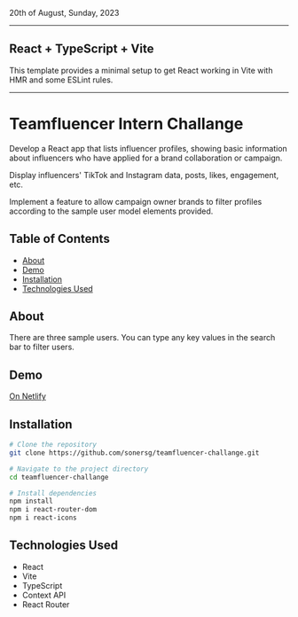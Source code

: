 20th of August, Sunday, 2023

---

## React + TypeScript + Vite

This template provides a minimal setup to get React working in Vite with HMR and some ESLint rules.

---

# Teamfluencer Intern Challange

Develop a React app that lists influencer profiles, showing basic information about influencers who have applied for a brand collaboration or campaign.

Display influencers' TikTok and Instagram data, posts, likes, engagement, etc.

Implement a feature to allow campaign owner brands to filter profiles according to the sample user model elements provided.

## Table of Contents

-   [About](#about)
-   [Demo](#demo)
-   [Installation](#installation)
-   [Technologies Used](#technologies-used)

## About

There are three sample users. You can type any key values in the search bar to filter users.

## Demo

[On Netlify](https://teamfluencer-challange-soner.netlify.app)

## Installation

```bash
# Clone the repository
git clone https://github.com/sonersg/teamfluencer-challange.git

# Navigate to the project directory
cd teamfluencer-challange

# Install dependencies
npm install
npm i react-router-dom
npm i react-icons
```

## Technologies Used

-   React
-   Vite
-   TypeScript
-   Context API
-   React Router
